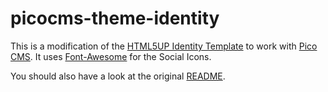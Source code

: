 # picocms-theme-identity
This is a modification of the [HTML5UP Identity Template](https://github.com/html5up/identity) to work with [Pico CMS](https://github.com/picocms/Pico). It uses [Font-Awesome](https://github.com/FortAwesome/Font-Awesome) for the Social Icons.

You should also have a look at the original [README](README.txt).
